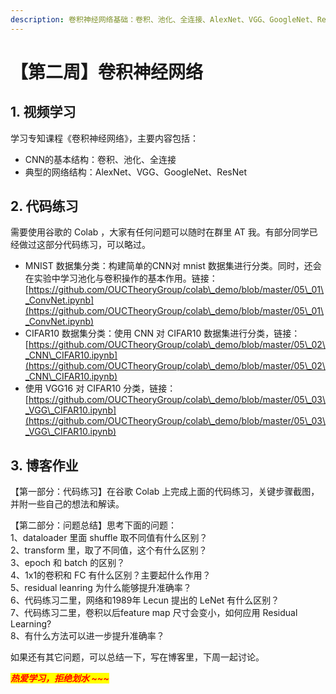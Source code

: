 ```yaml
---
description: 卷积神经网络基础：卷积、池化、全连接、AlexNet、VGG、GoogleNet、ResNet
---
```


# 【第二周】卷积神经网络

## **1. 视频学习**

学习专知课程《卷积神经网络》，主要内容包括：

* CNN的基本结构：卷积、池化、全连接
* 典型的网络结构：AlexNet、VGG、GoogleNet、ResNet

## **2. 代码练习**

需要使用谷歌的 Colab ，大家有任何问题可以随时在群里 AT 我。有部分同学已经做过这部分代码练习，可以略过。

* MNIST 数据集分类：构建简单的CNN对 mnist 数据集进行分类。同时，还会在实验中学习池化与卷积操作的基本作用。链接：[https://github.com/OUCTheoryGroup/colab\_demo/blob/master/05\_01\_ConvNet.ipynb](https://github.com/OUCTheoryGroup/colab\_demo/blob/master/05\_01\_ConvNet.ipynb)
* CIFAR10 数据集分类：使用 CNN 对 CIFAR10 数据集进行分类，链接：[https://github.com/OUCTheoryGroup/colab\_demo/blob/master/05\_02\_CNN\_CIFAR10.ipynb](https://github.com/OUCTheoryGroup/colab\_demo/blob/master/05\_02\_CNN\_CIFAR10.ipynb)
* 使用 VGG16 对 CIFAR10 分类，链接：[https://github.com/OUCTheoryGroup/colab\_demo/blob/master/05\_03\_VGG\_CIFAR10.ipynb](https://github.com/OUCTheoryGroup/colab\_demo/blob/master/05\_03\_VGG\_CIFAR10.ipynb)

## 3. 博客作业

【第一部分：代码练习】在谷歌 Colab 上完成上面的代码练习，关键步骤截图，并附一些自己的想法和解读。

【第二部分：问题总结】思考下面的问题：\
1、dataloader 里面 shuffle 取不同值有什么区别？\
2、transform 里，取了不同值，这个有什么区别？\
3、epoch 和 batch 的区别？\
4、1x1的卷积和 FC 有什么区别？主要起什么作用？\
5、residual leanring 为什么能够提升准确率？\
6、代码练习二里，网络和1989年 Lecun 提出的 LeNet 有什么区别？\
7、代码练习二里，卷积以后feature map 尺寸会变小，如何应用 Residual Learning?\
8、有什么方法可以进一步提升准确率？

如果还有其它问题，可以总结一下，写在博客里，下周一起讨论。



_<mark style="color:red;">**热爱学习，拒绝划水 \~\~\~**</mark>_&#x20;
